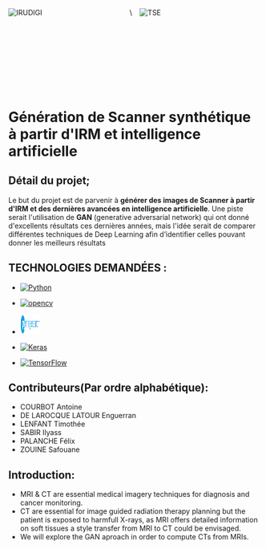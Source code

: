 <img align="right" width="48%" height="200" alt="TSE"  src="https://www.telecom-st-etienne.fr/wp-content/themes/telecom/asset/images/logo.svg">
<img align="left" width="48%" height="200"  alt="IRUDIGI"  src="https://limbus.ai/assets/img/distributors/irudigi_logo.png">\

# Génération de Scanner synthétique à partir d'IRM et intelligence artificielle

## Détail du projet;
Le but du projet est de parvenir à  **générer des images de Scanner à partir d'IRM
et des dernières avancées en intelligence artificielle**. Une piste serait l'utilisation
de **GAN** (generative adversarial network) qui ont donné d'excellents résultats
ces dernières années, mais l'idée serait de comparer différentes techniques de
Deep Learning afin d’identifier celles pouvant donner les meilleurs résultats

## TECHNOLOGIES DEMANDÉES :
 - <a href="https://www.python.org/" target="_blank" rel="noreferrer"> <img src="https://upload.wikimedia.org/wikipedia/commons/c/c3/Python-logo-notext.svg" alt="Python" width="40" height="40"/> </a>
 
 - <a href="https://opencv.org/" target="_blank" rel="noreferrer"> <img src="https://www.vectorlogo.zone/logos/opencv/opencv-icon.svg" alt="opencv" width="40" height="40"/> </a>

 - <a href="https://pyimagesearch.com/" target="_blank" rel="noreferrer"> <img src="https://github.com/PyImageSearch/.github/blob/main/profile/logo.png" alt="pyimagesearch" width="40" height="40"/> </a>

- <a href="https://keras.io/" target="_blank" rel="noreferrer"> <img src="https://upload.wikimedia.org/wikipedia/commons/a/ae/Keras_logo.svg" alt="Keras" width="40" height="40"/> </a>

- <a href="https://www.tensorflow.org/" target="_blank" rel="noreferrer"> <img src="https://upload.wikimedia.org/wikipedia/commons/2/2d/Tensorflow_logo.svg" alt="TensorFlow" width="40" height="40"/> </a>

## Contributeurs(Par ordre alphabétique):
- COURBOT Antoine
- DE LAROCQUE LATOUR Enguerran
- LENFANT Timothée
- SABIR Ilyass
- PALANCHE Félix
- ZOUINE Safouane

## Introduction:
 - MRI & CT are essential medical imagery techniques for diagnosis and cancer monitoring.
 - CT are essential for image guided radiation therapy planning but the patient is exposed to harmfull X-rays, as MRI offers detailed information on soft tissues a style transfer from MRI to CT could be envisaged.
 -  We will explore the GAN aproach in order to compute CTs from MRIs.

